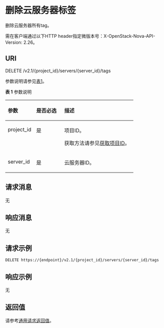 # 删除云服务器标签<a name="ZH-CN_TOPIC_0065820824"></a>

删除云服务器所有tag。

需在客户端通过以下HTTP header指定微版本号：X-OpenStack-Nova-API-Version: 2.26。

## URI<a name="zh-cn_topic_0057972839_section28406254"></a>

DELETE /v2.1/\{project\_id\}/servers/\{server\_id\}/tags

参数说明请参见[表1](#zh-cn_topic_0057972839_table32475667)。

**表 1**  参数说明

<a name="zh-cn_topic_0057972839_table32475667"></a>
<table><thead align="left"><tr id="zh-cn_topic_0057972839_row44937496"><th class="cellrowborder" valign="top" width="22.24%" id="mcps1.2.4.1.1"><p id="p5187119"><a name="p5187119"></a><a name="p5187119"></a>参数</p>
</th>
<th class="cellrowborder" valign="top" width="21.87%" id="mcps1.2.4.1.2"><p id="p17503500"><a name="p17503500"></a><a name="p17503500"></a>是否必选</p>
</th>
<th class="cellrowborder" valign="top" width="55.88999999999999%" id="mcps1.2.4.1.3"><p id="p8497414"><a name="p8497414"></a><a name="p8497414"></a>描述</p>
</th>
</tr>
</thead>
<tbody><tr id="zh-cn_topic_0057972839_row1664874"><td class="cellrowborder" valign="top" width="22.24%" headers="mcps1.2.4.1.1 "><p id="zh-cn_topic_0057972839_p637140"><a name="zh-cn_topic_0057972839_p637140"></a><a name="zh-cn_topic_0057972839_p637140"></a>project_id</p>
</td>
<td class="cellrowborder" valign="top" width="21.87%" headers="mcps1.2.4.1.2 "><p id="zh-cn_topic_0057972839_p51608407"><a name="zh-cn_topic_0057972839_p51608407"></a><a name="zh-cn_topic_0057972839_p51608407"></a>是</p>
</td>
<td class="cellrowborder" valign="top" width="55.88999999999999%" headers="mcps1.2.4.1.3 "><p id="p37593705"><a name="p37593705"></a><a name="p37593705"></a>项目ID。</p>
<p id="p1180512217438"><a name="p1180512217438"></a><a name="p1180512217438"></a>获取方法请参见<a href="获取项目ID.md">获取项目ID</a>。</p>
</td>
</tr>
<tr id="zh-cn_topic_0057972839_row41565035"><td class="cellrowborder" valign="top" width="22.24%" headers="mcps1.2.4.1.1 "><p id="zh-cn_topic_0057972839_p11324657"><a name="zh-cn_topic_0057972839_p11324657"></a><a name="zh-cn_topic_0057972839_p11324657"></a>server_id</p>
</td>
<td class="cellrowborder" valign="top" width="21.87%" headers="mcps1.2.4.1.2 "><p id="zh-cn_topic_0057972839_p44882061"><a name="zh-cn_topic_0057972839_p44882061"></a><a name="zh-cn_topic_0057972839_p44882061"></a>是</p>
</td>
<td class="cellrowborder" valign="top" width="55.88999999999999%" headers="mcps1.2.4.1.3 "><p id="zh-cn_topic_0057972839_p11568292"><a name="zh-cn_topic_0057972839_p11568292"></a><a name="zh-cn_topic_0057972839_p11568292"></a>云服务器ID。</p>
</td>
</tr>
</tbody>
</table>

## 请求消息<a name="zh-cn_topic_0057972839_section54329699"></a>

无

## 响应消息<a name="zh-cn_topic_0057972839_section19205251"></a>

无

## 请求示例<a name="section4139939155912"></a>

```
DELETE https://{endpoint}/v2.1/{project_id}/servers/{server_id}/tags
```

## 响应示例<a name="section11729204775916"></a>

无

## 返回值<a name="zh-cn_topic_0057972839_zh-cn_topic_0020212692_section22960139"></a>

请参考[通用请求返回值](通用请求返回值.md)。

